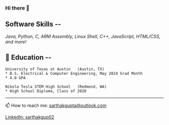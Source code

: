 ### Hi there 👋

<!--
**sarthakgup/sarthakgup** is a ✨ _special_ ✨ repository because its `README.md` (this file) appears on your GitHub profile.

Here are some ideas to get you started:

- 🔭 I’m currently working on ...
- 🌱 I’m currently learning ...
- 👯 I’m looking to collaborate on ...
- 🤔 I’m looking for help with ...
- 💬 Ask me about ...
- 📫 How to reach me: sarthakgupta@outlook.com
- ⚡ Fun fact: ...
-->

## Software Skills --
*Java, Python, C, ARM Assembly, Linux Shell, C++, JavaScript, HTML/CSS, and more!*



## 🌱 Education -- 
    University of Texas at Austin   (Austin, TX)
    * B.S. Electrical & Computer Engineering, May 2024 Grad Month
    * 4.0 GPA
    
    Nikola Tesla STEM High School   (Redmond, WA)
    * High School Diploma, Class of 2020
    
    
    
---

📫 How to reach me: sarthakgupta@outlook.com

[LinkedIn: sarthakgup02](https://www.linkedin.com/in/sarthakgupta02)
